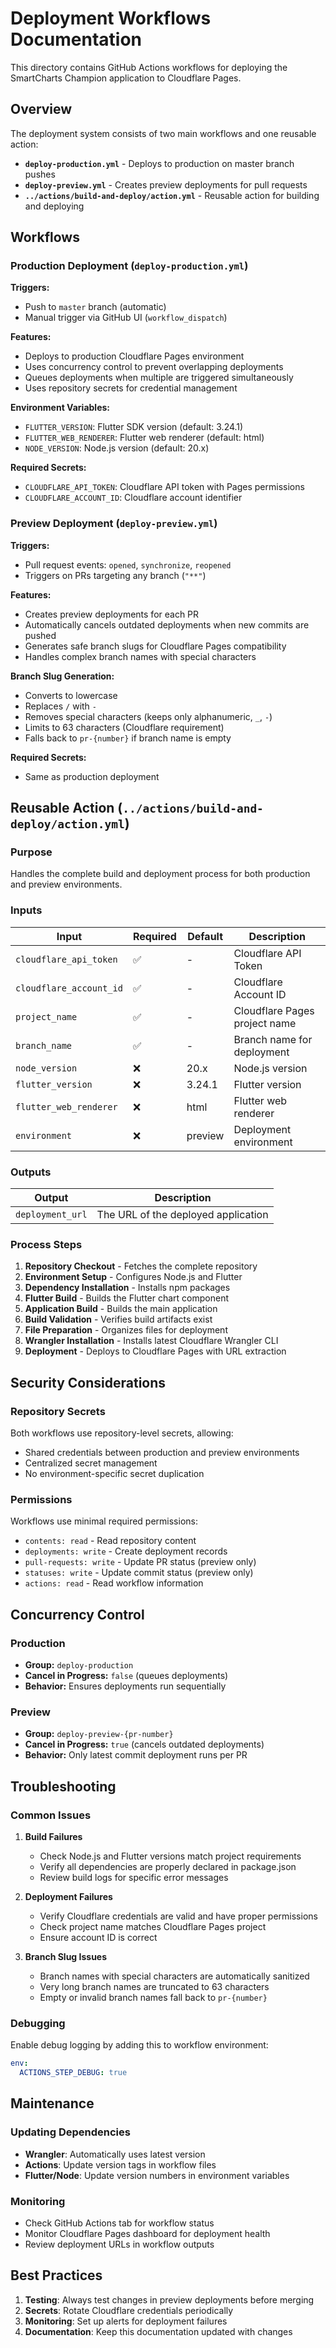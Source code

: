 # Deployment Workflows Documentation

This directory contains GitHub Actions workflows for deploying the SmartCharts Champion application to Cloudflare Pages.

## Overview

The deployment system consists of two main workflows and one reusable action:

- **`deploy-production.yml`** - Deploys to production on master branch pushes
- **`deploy-preview.yml`** - Creates preview deployments for pull requests
- **`../actions/build-and-deploy/action.yml`** - Reusable action for building and deploying

## Workflows

### Production Deployment (`deploy-production.yml`)

**Triggers:**
- Push to `master` branch (automatic)
- Manual trigger via GitHub UI (`workflow_dispatch`)

**Features:**
- Deploys to production Cloudflare Pages environment
- Uses concurrency control to prevent overlapping deployments
- Queues deployments when multiple are triggered simultaneously
- Uses repository secrets for credential management

**Environment Variables:**
- `FLUTTER_VERSION`: Flutter SDK version (default: 3.24.1)
- `FLUTTER_WEB_RENDERER`: Flutter web renderer (default: html)
- `NODE_VERSION`: Node.js version (default: 20.x)

**Required Secrets:**
- `CLOUDFLARE_API_TOKEN`: Cloudflare API token with Pages permissions
- `CLOUDFLARE_ACCOUNT_ID`: Cloudflare account identifier

### Preview Deployment (`deploy-preview.yml`)

**Triggers:**
- Pull request events: `opened`, `synchronize`, `reopened`
- Triggers on PRs targeting any branch (`"**"`)

**Features:**
- Creates preview deployments for each PR
- Automatically cancels outdated deployments when new commits are pushed
- Generates safe branch slugs for Cloudflare Pages compatibility
- Handles complex branch names with special characters

**Branch Slug Generation:**
- Converts to lowercase
- Replaces `/` with `-`
- Removes special characters (keeps only alphanumeric, `_`, `-`)
- Limits to 63 characters (Cloudflare requirement)
- Falls back to `pr-{number}` if branch name is empty

**Required Secrets:**
- Same as production deployment

## Reusable Action (`../actions/build-and-deploy/action.yml`)

### Purpose
Handles the complete build and deployment process for both production and preview environments.

### Inputs

| Input | Required | Default | Description |
|-------|----------|---------|-------------|
| `cloudflare_api_token` | ✅ | - | Cloudflare API Token |
| `cloudflare_account_id` | ✅ | - | Cloudflare Account ID |
| `project_name` | ✅ | - | Cloudflare Pages project name |
| `branch_name` | ✅ | - | Branch name for deployment |
| `node_version` | ❌ | 20.x | Node.js version |
| `flutter_version` | ❌ | 3.24.1 | Flutter version |
| `flutter_web_renderer` | ❌ | html | Flutter web renderer |
| `environment` | ❌ | preview | Deployment environment |

### Outputs

| Output | Description |
|--------|-------------|
| `deployment_url` | The URL of the deployed application |

### Process Steps

1. **Repository Checkout** - Fetches the complete repository
2. **Environment Setup** - Configures Node.js and Flutter
3. **Dependency Installation** - Installs npm packages
4. **Flutter Build** - Builds the Flutter chart component
5. **Application Build** - Builds the main application
6. **Build Validation** - Verifies build artifacts exist
7. **File Preparation** - Organizes files for deployment
8. **Wrangler Installation** - Installs latest Cloudflare Wrangler CLI
9. **Deployment** - Deploys to Cloudflare Pages with URL extraction

## Security Considerations

### Repository Secrets
Both workflows use repository-level secrets, allowing:
- Shared credentials between production and preview environments
- Centralized secret management
- No environment-specific secret duplication

### Permissions
Workflows use minimal required permissions:
- `contents: read` - Read repository content
- `deployments: write` - Create deployment records
- `pull-requests: write` - Update PR status (preview only)
- `statuses: write` - Update commit status (preview only)
- `actions: read` - Read workflow information

## Concurrency Control

### Production
- **Group:** `deploy-production`
- **Cancel in Progress:** `false` (queues deployments)
- **Behavior:** Ensures deployments run sequentially

### Preview
- **Group:** `deploy-preview-{pr-number}`
- **Cancel in Progress:** `true` (cancels outdated deployments)
- **Behavior:** Only latest commit deployment runs per PR

## Troubleshooting

### Common Issues

1. **Build Failures**
   - Check Node.js and Flutter versions match project requirements
   - Verify all dependencies are properly declared in package.json
   - Review build logs for specific error messages

2. **Deployment Failures**
   - Verify Cloudflare credentials are valid and have proper permissions
   - Check project name matches Cloudflare Pages project
   - Ensure account ID is correct

3. **Branch Slug Issues**
   - Branch names with special characters are automatically sanitized
   - Very long branch names are truncated to 63 characters
   - Empty or invalid branch names fall back to `pr-{number}`

### Debugging

Enable debug logging by adding this to workflow environment:
```yaml
env:
  ACTIONS_STEP_DEBUG: true
```

## Maintenance

### Updating Dependencies
- **Wrangler**: Automatically uses latest version
- **Actions**: Update version tags in workflow files
- **Flutter/Node**: Update version numbers in environment variables

### Monitoring
- Check GitHub Actions tab for workflow status
- Monitor Cloudflare Pages dashboard for deployment health
- Review deployment URLs in workflow outputs

## Best Practices

1. **Testing**: Always test changes in preview deployments before merging
2. **Secrets**: Rotate Cloudflare credentials periodically
3. **Monitoring**: Set up alerts for deployment failures
4. **Documentation**: Keep this documentation updated with changes
